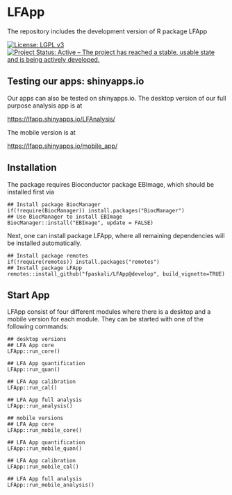 # LFApp
The repository includes the development version of R package LFApp

[![License: LGPL v3](https://img.shields.io/badge/License-LGPL%20v3-blue.svg)](https://www.gnu.org/licenses/lgpl-3.0)
[![Project Status: Active – The project has reached a stable, usable state and is being actively developed.](https://www.repostatus.org/badges/latest/active.svg)](https://www.repostatus.org/#active)


## Testing our apps: shinyapps.io

Our apps can also be tested on shinyapps.io. The desktop version of our full
purpose analysis app is at

https://lfapp.shinyapps.io/LFAnalysis/

The mobile version is at

https://lfapp.shinyapps.io/mobile_app/


## Installation

The package requires Bioconductor package EBImage, which should be installed
first via

```{r, eval = FALSE}
## Install package BiocManager
if(!require(BiocManager)) install.packages("BiocManager")
## Use BiocManager to install EBImage
BiocManager::install("EBImage", update = FALSE)
```

Next, one can install package LFApp, where all remaining dependencies will
be installed automatically.

```{r, eval = FALSE}
## Install package remotes
if(!require(remotes)) install.packages("remotes")
## Install package LFApp
remotes::install_github("fpaskali/LFApp@develop", build_vignette=TRUE)
```

## Start App
LFApp consist of four different modules where there is a desktop and a 
mobile version for each module. They can be started with one of the following 
commands: 

```{r}
## desktop versions
## LFA App core
LFApp::run_core()

## LFA App quantification
LFApp::run_quan()

## LFA App calibration
LFApp::run_cal()

## LFA App full analysis
LFApp::run_analysis()

## mobile versions
## LFA App core
LFApp::run_mobile_core()

## LFA App quantification
LFApp::run_mobile_quan()

## LFA App calibration
LFApp::run_mobile_cal()

## LFA App full analysis
LFApp::run_mobile_analysis()
```
